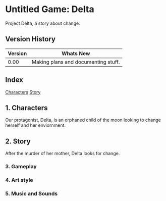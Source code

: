 <h1>Untitled Game: Delta</h1>

Project Delta, a story about change.

## Version History

| Version | Whats New |
| ------- | --------- |
| 0.00    | Making plans and documenting stuff. |

## Index

[Characters](#1.%20Characters)
[Story](#2.%20story)

## 1. Characters

Our protagonist, Delta, is an orphaned child of the moon looking to change herself and her enviornment.

## 2. Story

After the murder of her mother, Delta looks for change.

### 3. Gameplay
### 4. Art style
### 5. Music and Sounds